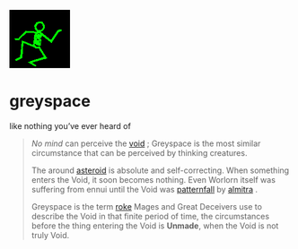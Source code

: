 ![dancer](assets/dancer.gif)

# greyspace

 like nothing you’ve ever heard of
>
>   *No mind* can perceive the  [void](void.md) ; Greyspace is the most similar circumstance that can be perceived by thinking creatures. 
>
>   The  around  [asteroid](asteroid.md)  is absolute and self-correcting. When something enters the Void, it soon becomes nothing. Even Worlorn itself was suffering from ennui until the Void was  [patternfall](patternfall.md)  by  [almitra](almitra.md) . 
>
>   Greyspace is the term  [roke](roke.md)  Mages and Great Deceivers use to describe the Void in that finite period of time, the circumstances before the thing entering the Void is **Unmade**, when the Void is not truly Void. 

 